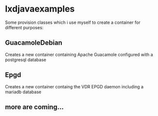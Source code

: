 # lxdjavaexamples
Some provision classes which i use myself to create a container for different purposes:

## GuacamoleDebian
Creates a new container containing Apache Guacamole configured with a postgresql database

## Epgd
Creates a new container containg the VDR EPGD daemon including a mariadb database

## more are coming...

